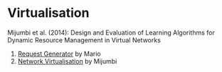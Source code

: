 # Virtualisation
Mijumbi et al. (2014): Design and Evaluation of Learning Algorithms for Dynamic Resource Management in Virtual Networks

1. [Request Generator](https://github.com/luuquangtrung/Virtualisation/tree/master/Virtualisation/src/org/rashid/NetworkVirtualisation) by Mario
2. [Network Virtualisation](https://github.com/luuquangtrung/Virtualisation/tree/master/Virtualisation/src/org/rashid/NetworkVirtualisation) by Mijumbi
